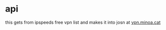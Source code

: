 # api
this gets from ipspeeds free vpn list and makes it into josn at [vpn.minoa.cat](https://vpn.minoa.cat/ipspeed.json)

